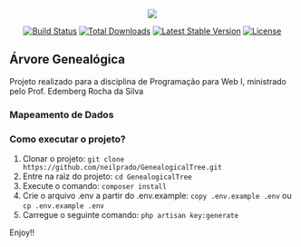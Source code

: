 <p align="center"><img src="https://laravel.com/assets/img/components/logo-laravel.svg"></p>

<p align="center">
<a href="https://travis-ci.org/laravel/framework"><img src="https://travis-ci.org/laravel/framework.svg" alt="Build Status"></a>
<a href="https://packagist.org/packages/laravel/framework"><img src="https://poser.pugx.org/laravel/framework/d/total.svg" alt="Total Downloads"></a>
<a href="https://packagist.org/packages/laravel/framework"><img src="https://poser.pugx.org/laravel/framework/v/stable.svg" alt="Latest Stable Version"></a>
<a href="https://packagist.org/packages/laravel/framework"><img src="https://poser.pugx.org/laravel/framework/license.svg" alt="License"></a>

## Árvore Genealógica
Projeto realizado para a disciplina de Programação para Web I, ministrado pelo Prof. Edemberg Rocha da Silva

### Mapeamento de Dados

### Como executar o projeto?
1. Clonar o projeto: 
` git clone https://github.com/neilprado/GenealogicalTree.git `
2. Entre na raiz do projeto: 
` cd GenealogicalTree `
3. Execute o comando: 
` composer install `
4. Crie o arquivo .env a partir do .env.example: 
`copy .env.example .env` ou `cp .env.example .env`
5. Carregue o seguinte comando: 
`php artisan key:generate`

Enjoy!!